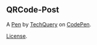QRCode-Post
-----------


A [Pen](https://codepen.io/tech_query/pen/mGJzbK) by [TechQuery](https://codepen.io/tech_query) on [CodePen](https://codepen.io).

[License](https://codepen.io/tech_query/pen/mGJzbK/license).